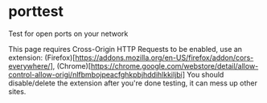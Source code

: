 # porttest
Test for open ports on your network

This page requires Cross-Origin HTTP Requests to be enabled, use an extension: (Firefox)[https://addons.mozilla.org/en-US/firefox/addon/cors-everywhere/], (Chrome)[https://chrome.google.com/webstore/detail/allow-control-allow-origi/nlfbmbojpeacfghkpbjhddihlkkiljbi]
You should disable/delete the extension after you're done testing, it can mess up other sites.
